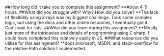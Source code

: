 ##How long did it take you to complete this assignment?
**About 4-5 hours.
##What did you struggle with? Why? How did you solve?
**The lack of flexibility using arrays was my biggest challenge.
  Took some complex logic, but using the docs and other online resources, I eventually got it.
  Can't wait for lists.
##What did you learn during this assignment?
**Mostly just more of the intricacies and details of programming using C sharp.
  I could have completed this relatively easily in JS.
##What resources did you utilize for this assingment?
**docs.microsoft, MSDN, and stack-overflow for the relative Path solution I implemented.
